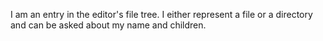 I am an entry in the editor's file tree. I either represent a file or a directory and can be asked about my name and children.